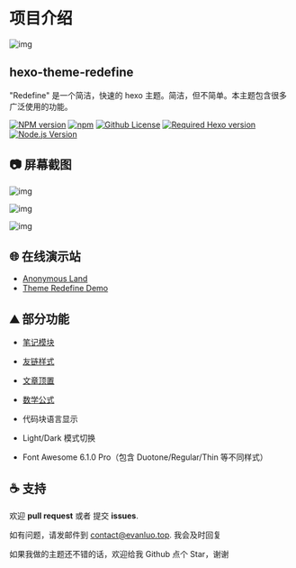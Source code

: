 # 项目介绍



![img](https://user-images.githubusercontent.com/68590232/197350938-3d27f054-04e6-4e7a-8bce-94666b56e822.png)

## hexo-theme-redefine

"Redefine" 是一个简洁，快速的 hexo 主题。简洁，但不简单。本主题包含很多广泛使用的功能。

[![NPM version](https://img.shields.io/npm/v/hexo-theme-redefine?color=red&logo=npm&style=flat-square)](https://www.npmjs.com/package/hexo-theme-redefine) [![npm](https://img.shields.io/npm/dw/hexo-theme-redefine?logo=npm&style=flat-square)](https://www.npmjs.com/package/hexo-theme-redefine) [![Github License](https://img.shields.io/github/license/XPoet/hexo-theme-keep.svg?style=flat-square)](https://github.com/EvanNotFound/hexo-theme-redefine/blob/main/LICENSE) [![Required Hexo version](https://img.shields.io/badge/hexo-%3E=5.0.0-blue?style=flat-square&logo=hexo)](https://hexo.io/) [![Node.js Version](https://img.shields.io/badge/node-%3E=12.0-success.svg?style=flat-square&logo=Node.js&longCache=true)](https://hexo.io/)

## 📷 屏幕截图

![img](https://evan.beee.top/img/Screen%20Shot%202022-11-11%20at%208.55.39%20PM.png)

![img](https://evan.beee.top/img/Screen%20Shot%202022-11-11%20at%208.56.03%20PM.png)

![img](https://evan.beee.top/img/Screen%20Shot%202022-11-11%20at%208.56.25%20PM.png)

## 🌐 在线演示站

- [Anonymous Land](https://www.evanluo.top/)
- [Theme Redefine Demo](https://redefine.evanluo.top/)

## ⛰ 部分功能

- [笔记模块](https://redefine-docs.evanluo.top/docs/advanced/note-module)

- [友链样式](https://redefine-docs.evanluo.top/docs/advanced/friend-link)
- [文章顶置](https://redefine-docs.evanluo.top/docs/advanced/sticky)
- [数学公式](https://redefine-docs.evanluo.top/docs/advanced/mathjax)
- 代码块语言显示
- Light/Dark 模式切换
- Font Awesome 6.1.0 Pro（包含 Duotone/Regular/Thin 等不同样式）

## ☕ 支持

欢迎 **pull request** 或者 提交 **issues**.

如有问题，请发邮件到 [contact@evanluo.top](mailto:contact@evanluo.top). 我会及时回复

如果我做的主题还不错的话，欢迎给我 Github 点个 Star，谢谢
